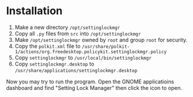# Installation

1. Make a new directory `/opt/settinglockmgr`
1. Copy all `.py` files from `src` into `/opt/settinglockmgr`
1. Make `/opt/settinglockmgr` owned by `root` and group `root` for security.
1. Copy the `polkit.xml` file to
   `/usr/share/polkit-1/actions/org.freedesktop.policykit.settinglockmgr.policy`
1. Copy `settinglockmgr` to `/usr/local/bin/settinglockmgr`
1. Copy `settinglockmgr.desktop` to
   `/usr/share/applications/settinglockmgr.desktop`

Now you may try to run the program. Open the GNOME applicatioins dashboard and
find "Setting Lock Manager" then click the icon to open.
